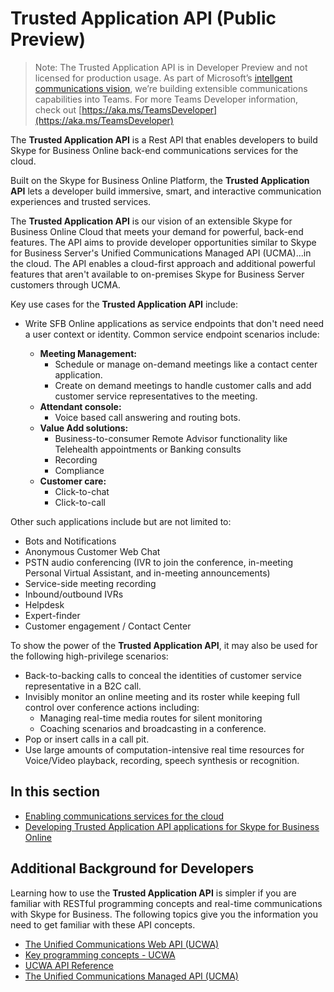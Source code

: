 # **Trusted Application API (Public Preview)**

>Note: The Trusted Application API is in Developer Preview and not licensed for production usage.  As part of Microsoft’s [intellgent communications vision](https://aka.ms/intelligentcommunicationsblog), we’re building extensible communications capabilities into Teams.  For more Teams Developer information, check out [https://aka.ms/TeamsDeveloper](https://aka.ms/TeamsDeveloper)

The **Trusted Application API** is a Rest API that enables developers to build Skype for Business Online back-end communications services for the cloud.

Built on the Skype for Business Online Platform, the **Trusted Application API** lets a developer build immersive, smart, and interactive communication experiences and trusted services.

The **Trusted Application API** is our vision of an extensible Skype for Business Online Cloud that meets your demand for powerful, back-end features.  The API aims to provide developer opportunities similar to Skype for Business Server's Unified Communications Managed API (UCMA)...in the cloud. The API enables a cloud-first approach and additional powerful features that aren't available to on-premises Skype for Business Server customers through UCMA.

Key use cases for the **Trusted Application API** include: 

- Write SFB Online applications as service endpoints that don't need need a user context or identity. Common service endpoint scenarios include: 

  - **Meeting Management:** 
     - Schedule or manage on-demand meetings like a contact center application.
     - Create on demand meetings to handle customer calls and add customer service representatives to the meeting.
  - **Attendant console:** 
     - Voice based call answering and routing bots.
  - **Value Add solutions:**
     - Business-to-consumer Remote Advisor functionality like Telehealth appointments or Banking consults
     - Recording
     - Compliance
  - **Customer care:**
     - Click-to-chat
     - Click-to-call

Other such applications include but are not limited to:
 
- Bots and Notifications
- Anonymous Customer Web Chat
- PSTN audio conferencing (IVR to join the conference, in-meeting Personal Virtual Assistant, and in-meeting announcements)
- Service-side meeting recording 
- Inbound/outbound IVRs
- Helpdesk
- Expert-finder
- Customer engagement / Contact Center

To show the power of the **Trusted Application API**, it may also be used for the following high-privilege scenarios:
 
- Back-to-backing calls to conceal the identities of customer service representative in a B2C call.
- Invisibly monitor an online meeting and its roster while keeping full control over conference actions including:
  - Managing real-time media routes for silent monitoring
  - Coaching scenarios and broadcasting in a conference.
- Pop or insert calls in a call pit.
- Use large amounts of computation-intensive real time resources for Voice/Video playback, recording, speech synthesis or recognition.

## In this section

- [Enabling communications services for the cloud](./Trusted_Application_API_GeneralReference.md)
- [Developing Trusted Application API applications for Skype for Business Online](./DevelopingApplicationsforSFBOnline.md)

## Additional Background for Developers

Learning how to use the **Trusted Application API** is simpler if you are familiar with RESTful programming concepts and real-time communications with Skype for Business.  The following topics give you the information you need to get familiar with these API concepts.

- [The Unified Communications Web API (UCWA)](https://ucwa.skype.com)
- [Key programming concepts - UCWA](https://ucwa.skype.com/documentation/key-programming-concepts)
- [UCWA API Reference](https://msdn.microsoft.com/en-us/skype/ucwa/ucwa2_0apireference)
- [The Unified Communications Managed API (UCMA)](https://msdn.microsoft.com/en-us/library/office/dn454984.aspx)
